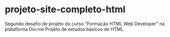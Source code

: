 # projeto-site-completo-html
Segundo desafio de projeto do curso "Formação HTML Web Developer" na plataforma Dio.me
Projeto de estudos básicos de HTML.
